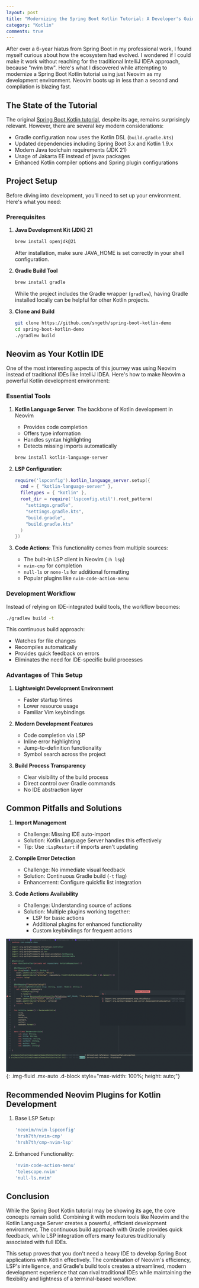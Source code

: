 ```yaml
---
layout: post
title: "Modernizing the Spring Boot Kotlin Tutorial: A Developer's Guide with Neovim"
category: "Kotlin"
comments: true
---
```


After over a 6-year hiatus from Spring Boot in my professional work, I found myself curious about how the ecosystem had evolved.
I wondered if I could make it work without reaching for the traditional IntelliJ IDEA approach, because "nvim btw".
Here's what I discovered while attempting to modernize a Spring Boot Kotlin tutorial using just Neovim as my development environment.
Neovim boots up in less than a second and compilation is blazing fast.

## The State of the Tutorial

The original [Spring Boot Kotlin tutorial](https://spring.io/guides/tutorials/spring-boot-kotlin), despite its age, remains surprisingly relevant. However, there are several key modern considerations:

- Gradle configuration now uses the Kotlin DSL (`build.gradle.kts`)
- Updated dependencies including Spring Boot 3.x and Kotlin 1.9.x
- Modern Java toolchain requirements (JDK 21)
- Usage of Jakarta EE instead of javax packages
- Enhanced Kotlin compiler options and Spring plugin configurations

## Project Setup

Before diving into development, you'll need to set up your environment. Here's what you need:

### Prerequisites

1. **Java Development Kit (JDK) 21**
   ```bash
   brew install openjdk@21
   ```
   After installation, make sure JAVA_HOME is set correctly in your shell configuration.

2. **Gradle Build Tool**
   ```bash
   brew install gradle
   ```
   While the project includes the Gradle wrapper (`gradlew`), having Gradle installed locally can be helpful for other Kotlin projects.

3. **Clone and Build**
   ```bash
   git clone https://github.com/sngeth/spring-boot-kotlin-demo
   cd spring-boot-kotlin-demo
   ./gradlew build
   ```

## Neovim as Your Kotlin IDE

One of the most interesting aspects of this journey was using Neovim instead of traditional IDEs like IntelliJ IDEA. Here's how to make Neovim a powerful Kotlin development environment:

### Essential Tools

1. **Kotlin Language Server**: The backbone of Kotlin development in Neovim
   - Provides code completion
   - Offers type information
   - Handles syntax highlighting
   - Detects missing imports automatically

   ```bash
   brew install kotlin-language-server
   ```

2. **LSP Configuration**:
   ```lua
   require('lspconfig').kotlin_language_server.setup({
     cmd = { "kotlin-language-server" },
     filetypes = { "kotlin" },
     root_dir = require('lspconfig.util').root_pattern(
       "settings.gradle",
       "settings.gradle.kts",
       "build.gradle",
       "build.gradle.kts"
     )
   })
   ```

3. **Code Actions**: This functionality comes from multiple sources:
   - The built-in LSP client in Neovim (`:h lsp`)
   - `nvim-cmp` for completion
   - `null-ls` or `none-ls` for additional formatting
   - Popular plugins like `nvim-code-action-menu`

### Development Workflow

Instead of relying on IDE-integrated build tools, the workflow becomes:

```bash
./gradlew build -t
```

This continuous build approach:
- Watches for file changes
- Recompiles automatically
- Provides quick feedback on errors
- Eliminates the need for IDE-specific build processes

### Advantages of This Setup

1. **Lightweight Development Environment**
   - Faster startup times
   - Lower resource usage
   - Familiar Vim keybindings

2. **Modern Development Features**
   - Code completion via LSP
   - Inline error highlighting
   - Jump-to-definition functionality
   - Symbol search across the project

3. **Build Process Transparency**
   - Clear visibility of the build process
   - Direct control over Gradle commands
   - No IDE abstraction layer

## Common Pitfalls and Solutions

1. **Import Management**
   - Challenge: Missing IDE auto-import
   - Solution: Kotlin Language Server handles this effectively
   - Tip: Use `:LspRestart` if imports aren't updating

2. **Compile Error Detection**
   - Challenge: No immediate visual feedback
   - Solution: Continuous Gradle build (`-t` flag)
   - Enhancement: Configure quickfix list integration

3. **Code Actions Availability**
   - Challenge: Understanding source of actions
   - Solution: Multiple plugins working together:
     - LSP for basic actions
     - Additional plugins for enhanced functionality
     - Custom keybindings for frequent actions


![Spring Boot with Kotlin Development](/public/images/kotlin-lsp.png){: .img-fluid .mx-auto .d-block style="max-width: 100%; height: auto;"}


## Recommended Neovim Plugins for Kotlin Development

1. Base LSP Setup:
   ```lua
   'neovim/nvim-lspconfig'
   'hrsh7th/nvim-cmp'
   'hrsh7th/cmp-nvim-lsp'
   ```

2. Enhanced Functionality:
   ```lua
   'nvim-code-action-menu'
   'telescope.nvim'
   'null-ls.nvim'
   ```

## Conclusion

While the Spring Boot Kotlin tutorial may be showing its age, the core concepts remain solid. Combining it with modern tools like Neovim and the Kotlin Language Server creates a powerful, efficient development environment. The continuous build approach with Gradle provides quick feedback, while LSP integration offers many features traditionally associated with full IDEs.

This setup proves that you don't need a heavy IDE to develop Spring Boot applications with Kotlin effectively. The combination of Neovim's efficiency, LSP's intelligence, and Gradle's build tools creates a streamlined, modern development experience that can rival traditional IDEs while maintaining the flexibility and lightness of a terminal-based workflow.
